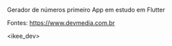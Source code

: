 Gerador de números primeiro App em estudo em Flutter

Fontes: https://www.devmedia.com.br

<ikee_dev>
